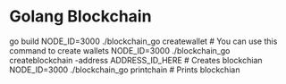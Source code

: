 # Golang Blockchain

go build
NODE_ID=3000 ./blockchain_go createwallet  # You can use this command to create wallets
NODE_ID=3000 ./blockchain_go createblockchain -address ADDRESS_ID_HERE  # Creates blockchian
NODE_ID=3000 ./blockchain_go printchain  # Prints blockchian